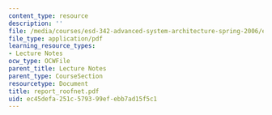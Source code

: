 ```yaml
---
content_type: resource
description: ''
file: /media/courses/esd-342-advanced-system-architecture-spring-2006/ec45defa251c579399efebb7ad15f5c1_report_roofnet.pdf
file_type: application/pdf
learning_resource_types:
- Lecture Notes
ocw_type: OCWFile
parent_title: Lecture Notes
parent_type: CourseSection
resourcetype: Document
title: report_roofnet.pdf
uid: ec45defa-251c-5793-99ef-ebb7ad15f5c1
---
```

